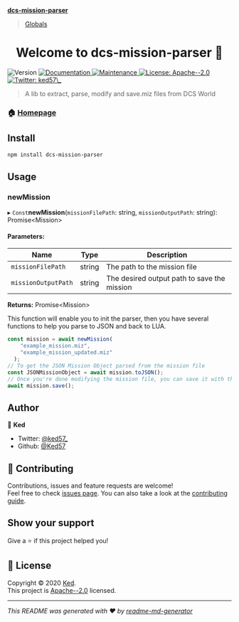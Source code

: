 **[dcs-mission-parser](README.md)**

> [Globals](globals.md)

<h1 align="center">Welcome to dcs-mission-parser 👋</h1>
<p>
  <img alt="Version" src="https://img.shields.io/badge/version-0.1.0-blue.svg?cacheSeconds=2592000" />
  <a href="https://github.com/Ked57/dcs-mission-parser#readme" target="_blank">
    <img alt="Documentation" src="https://img.shields.io/badge/documentation-yes-brightgreen.svg" />
  </a>
  <a href="https://github.com/Ked57/dcs-mission-parser/graphs/commit-activity" target="_blank">
    <img alt="Maintenance" src="https://img.shields.io/badge/Maintained%3F-yes-green.svg" />
  </a>
  <a href="https://github.com/Ked57/dcs-mission-parser/blob/master/LICENSE" target="_blank">
    <img alt="License: Apache--2.0" src="https://img.shields.io/github/license/Ked57/dcs-mission-parser" />
  </a>
  <a href="https://twitter.com/ked57\_" target="_blank">
    <img alt="Twitter: ked57\_" src="https://img.shields.io/twitter/follow/ked57\_.svg?style=social" />
  </a>
</p>

> A lib to extract, parse, modify and save.miz files from DCS World

### 🏠 [Homepage](https://github.com/Ked57/dcs-mission-parser#readme)

## Install

```sh
npm install dcs-mission-parser
```

## Usage

### newMission

▸ `Const`**newMission**(`missionFilePath`: string, `missionOutputPath`: string): Promise\<Mission>

#### Parameters:

Name | Type | Description |
------ | ------ | ------ |
`missionFilePath` | string | The path to the mission file |
`missionOutputPath` | string | The desired output path to save the mission  |

**Returns:** Promise\<Mission>

This function will enable you to init the parser, then you have several functions to help you parse to JSON and back to LUA. 

```javascript
const mission = await newMission(
    "example_mission.miz",
    "example_mission_updated.miz"
  );
// To get the JSON Mission Object parsed from the mission file
const JSONMissionObject = await mission.toJSON();
// Once you're done modifying the mission file, you can save it with this function and it will write it to your disk at the path specified earlier
await mission.save();
```

## Author

👤 **Ked**

* Twitter: [@ked57\_](https://twitter.com/ked57\_)
* Github: [@Ked57](https://github.com/Ked57)

## 🤝 Contributing

Contributions, issues and feature requests are welcome!<br />Feel free to check [issues page](https://github.com/Ked57/dcs-mission-parser/issues). You can also take a look at the [contributing guide](https://github.com/Ked57/dcs-mission-parser/blob/master/CONTRIBUTING.md).

## Show your support

Give a ⭐️ if this project helped you!

## 📝 License

Copyright © 2020 [Ked](https://github.com/Ked57).<br />
This project is [Apache--2.0](https://github.com/Ked57/dcs-mission-parser/blob/master/LICENSE) licensed.

***
_This README was generated with ❤️ by [readme-md-generator](https://github.com/kefranabg/readme-md-generator)_
